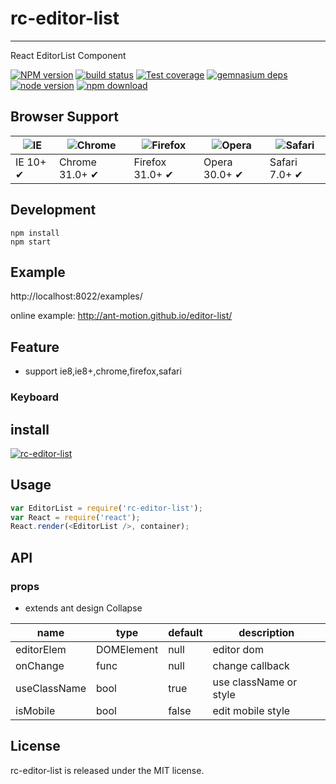# rc-editor-list
---

React EditorList Component


[![NPM version][npm-image]][npm-url]
[![build status][travis-image]][travis-url]
[![Test coverage][coveralls-image]][coveralls-url]
[![gemnasium deps][gemnasium-image]][gemnasium-url]
[![node version][node-image]][node-url]
[![npm download][download-image]][download-url]

[npm-image]: http://img.shields.io/npm/v/rc-editor-list.svg?style=flat-square
[npm-url]: http://npmjs.org/package/rc-editor-list
[travis-image]: https://img.shields.io/travis/ant-motion/editor-list.svg?style=flat-square
[travis-url]: https://travis-ci.org/ant-motion/editor-list
[coveralls-image]: https://img.shields.io/coveralls/ant-motion/editor-list.svg?style=flat-square
[coveralls-url]: https://coveralls.io/r/ant-motion/editor-list?branch=master
[gemnasium-image]: http://img.shields.io/gemnasium/ant-motion/editor-list.svg?style=flat-square
[gemnasium-url]: https://gemnasium.com/ant-motion/editor-list
[node-image]: https://img.shields.io/badge/node.js-%3E=_0.10-green.svg?style=flat-square
[node-url]: http://nodejs.org/download/
[download-image]: https://img.shields.io/npm/dm/rc-editor-list.svg?style=flat-square
[download-url]: https://npmjs.org/package/rc-editor-list


## Browser Support

|![IE](https://github.com/alrra/browser-logos/blob/master/src/edge/edge_48x48.png?raw=true) | ![Chrome](https://github.com/alrra/browser-logos/blob/master/src/chrome/chrome_48x48.png?raw=true) | ![Firefox](https://github.com/alrra/browser-logos/blob/master/src/firefox/firefox_48x48.png?raw=true) | ![Opera](https://github.com/alrra/browser-logos/blob/master/src/opera/opera_48x48.png?raw=true) | ![Safari](https://github.com/alrra/browser-logos/blob/master/src/safari/safari_48x48.png?raw=true)|
| --- | --- | --- | --- | --- |
| IE 10+ ✔ | Chrome 31.0+ ✔ | Firefox 31.0+ ✔ | Opera 30.0+ ✔ | Safari 7.0+ ✔ |

## Development

```
npm install
npm start
```

## Example

http://localhost:8022/examples/


online example: http://ant-motion.github.io/editor-list/


## Feature

* support ie8,ie8+,chrome,firefox,safari

### Keyboard


## install


[![rc-editor-list](https://nodei.co/npm/rc-editor-list.png)](https://npmjs.org/package/rc-editor-list)


## Usage

```js
var EditorList = require('rc-editor-list');
var React = require('react');
React.render(<EditorList />, container);
```

## API

### props

- extends ant design Collapse

| name       |type            |default  |description     |
|------------|----------------|---------|----------------|
| editorElem | DOMElement     | null    | editor dom   |
| onChange   | func           | null    | change callback |
| useClassName | bool   | true   |  use className or style |
| isMobile   | bool  | false | edit mobile style |


## License

rc-editor-list is released under the MIT license.
